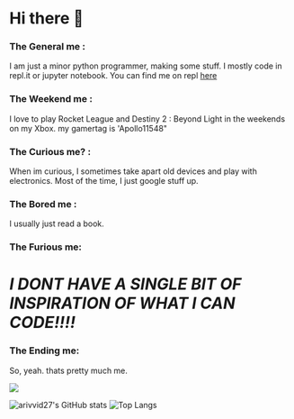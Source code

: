 # Hi there 👋

### The General me :
I am just a minor python programmer, making some stuff. I mostly code in repl.it or jupyter notebook. You can find me on repl [here](https://repl.it/@arivvid27)

### The Weekend me :
I love to play Rocket League and Destiny 2 : Beyond Light in the weekends on my Xbox. my gamertag is 'Apollo11548"

### The Curious me? :
When im curious, I sometimes take apart old devices and play with electronics. Most of the time, I just google stuff up.

### The Bored me :
I usually just read a book.

### The Furious me:
# *I DONT HAVE A SINGLE BIT OF INSPIRATION OF WHAT I CAN CODE!!!!*

### The Ending me:
So, yeah. thats pretty much me.

![](https://komarev.com/ghpvc/?username=arivvid27&style=flat-square)


![arivvid27's GitHub stats](https://github-readme-stats.vercel.app/api?username=arivvid27&show_icons=true&theme=cobalt)
![Top Langs](https://github-readme-stats.vercel.app/api/top-langs/?username=arivvid27&hide=javascript,html&langs_count=8)



